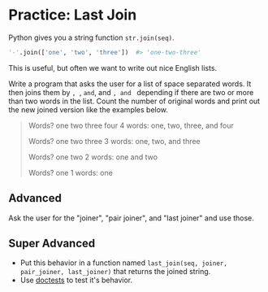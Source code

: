 # Practice: Last Join

Python gives you a string function `str.join(seq)`.

```py
'-'.join(['one', 'two', 'three'])  #> 'one-two-three'
```

This is useful, but often we want to write out nice English lists.

Write a program that asks the user for a list of space separated words.
It then joins them by `, `, ` and `, and `, and ` depending if there are two or more than two words in the list.
Count the number of original words and print out the new joined version like the examples below.

> Words? one two three four
> 4 words: one, two, three, and four
>
> Words? one two three
> 3 words: one, two, and three
>
> Words? one two
> 2 words: one and two
>
> Words? one
> 1 words: one

## Advanced

Ask the user for the "joiner", "pair joiner", and "last joiner" and use those.

## Super Advanced

* Put this behavior in a function named `last_join(seq, joiner, pair_joiner, last_joiner)` that returns the joined string.
* Use [doctests](https://docs.python.org/3/library/doctest.html) to test it's behavior.
